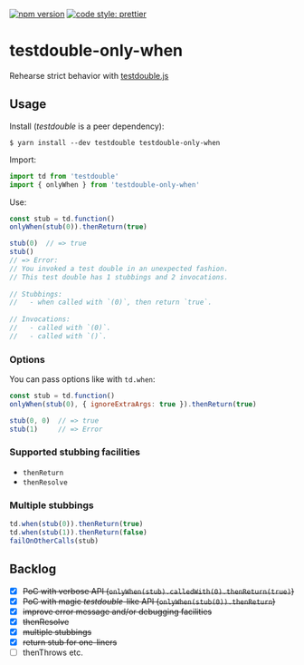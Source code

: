 [![npm version](https://img.shields.io/npm/v/testdouble-only-when.svg)](https://www.npmjs.com/package/testdouble-only-when)
[![code style: prettier](https://img.shields.io/badge/code_style-prettier-ff69b4.svg)](https://github.com/prettier/prettier)

# testdouble-only-when
Rehearse strict behavior with [testdouble.js](https://github.com/testdouble/testdouble.js)


## Usage

Install (_testdouble_ is a peer dependency):

```
$ yarn install --dev testdouble testdouble-only-when
```

Import:

```javascript
import td from 'testdouble'
import { onlyWhen } from 'testdouble-only-when'
```

Use:

```javascript
const stub = td.function()
onlyWhen(stub(0)).thenReturn(true)

stub(0)  // => true
stub()   
// => Error:
// ​​You invoked a test double in an unexpected fashion.​​
// ​​​​This test double has 1 stubbings and 2 invocations.​​
​​​​
// ​​​​Stubbings:​​
// ​​​​  - when called with `(0)`, then return `true`.​​
​​​​
// ​​​​Invocations:​​
// ​​​​  - called with `(0)`.​​
// ​​​​  - called with `()`.​​
```

### Options

You can pass options like with `td.when`:

```javascript
const stub = td.function()
onlyWhen(stub(0), { ignoreExtraArgs: true }).thenReturn(true)

stub(0, 0)  // => true
stub(1)     // => Error
```


### Supported stubbing facilities

* `thenReturn`
* `thenResolve`


### Multiple stubbings

```javascript
td.when(stub(0)).thenReturn(true)
td.when(stub(1)).thenReturn(false)
failOnOtherCalls(stub)
```


## Backlog

- [x] ~~PoC with verbose API (`onlyWhen(stub).calledWith(0).thenReturn(true)`)~~
- [x] ~~PoC with magic _testdouble_-like API (`onlyWhen(stub(0)).thenReturn`)~~
- [x] ~~improve error message and/or debugging facilities~~
- [x] ~~thenResolve~~
- [x] ~~multiple stubbings~~
- [x] ~~return stub for one-liners~~
- [ ] thenThrows etc.
